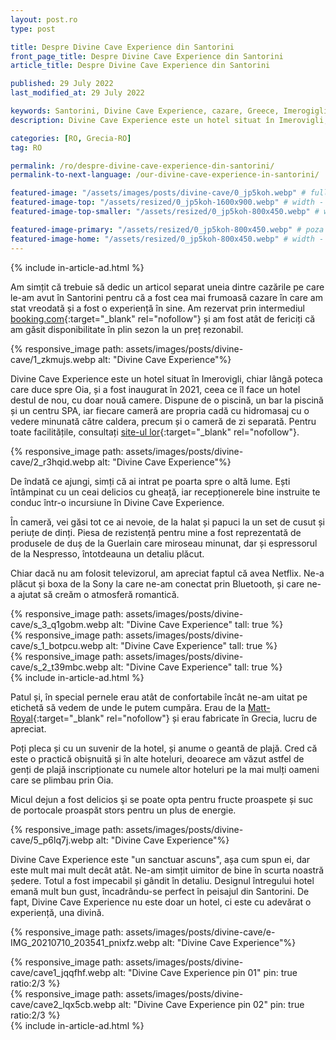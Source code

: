 ```yaml
---
layout: post.ro
type: post

title: Despre Divine Cave Experience din Santorini
front_page_title: Despre Divine Cave Experience din Santorini
article_title: Despre Divine Cave Experience din Santorini

published: 29 July 2022
last_modified_at: 29 July 2022

keywords: Santorini, Divine Cave Experience, cazare, Greece, Imerogigli
description: Divine Cave Experience este un hotel situat în Imerovigli, chiar lângă poteca care duce spre Oia, și a fost inaugurat în 2021, ceea ce îl face un hotel destul de nou, cu doar nouă camere. Dispune de o piscină, un bar la piscină și un centru SPA, iar fiecare cameră are propria cadă cu hidromasaj cu o vedere minunată către caldera, precum și o cameră de zi separată.

categories: [RO, Grecia-RO]
tag: RO

permalink: /ro/despre-divine-cave-experience-din-santorini/
permalink-to-next-language: /our-divine-cave-experience-in-santorini/

featured-image: "/assets/images/posts/divine-cave/0_jp5koh.webp" # full size
featured-image-top: "/assets/resized/0_jp5koh-1600x900.webp" # width - 1200
featured-image-top-smaller: "/assets/resized/0_jp5koh-800x450.webp" # width - 1200

featured-image-primary: "/assets/resized/0_jp5koh-800x450.webp" # poza care apare pe prima pagina landscape
featured-image-home: "/assets/resized/0_jp5koh-800x450.webp" # width - 600
---
```

{% include in-article-ad.html %}

Am simțit că trebuie să dedic un articol separat uneia dintre cazările pe care le-am avut în Santorini pentru că a fost cea mai frumoasă cazare în care am stat vreodată și a fost o experiență în sine. Am rezervat prin intermediul [booking.com](https://www.booking.com/hotel/gr/divine-cave-experience.en-gb.html?aid=7913345&amp;no_rooms=1&amp;group_adults=2){:target="_blank" rel="nofollow"} și am fost atât de fericiți că am găsit disponibilitate în plin sezon la un preț rezonabil.

{% responsive_image path: assets/images/posts/divine-cave/1_zkmujs.webp alt: "Divine Cave Experience"%}

Divine Cave Experience este un hotel situat în Imerovigli, chiar lângă poteca care duce spre Oia, și a fost inaugurat în 2021, ceea ce îl face un hotel destul de nou, cu doar nouă camere. Dispune de o piscină, un bar la piscină și un centru SPA, iar fiecare cameră are propria cadă cu hidromasaj cu o vedere minunată către caldera, precum și o cameră de zi separată. Pentru toate facilitățile, consultați [site-ul lor](https://www.divinesuites.com/){:target="_blank" rel="nofollow"}.

{% responsive_image path: assets/images/posts/divine-cave/2_r3hqid.webp alt: "Divine Cave Experience"%}

De îndată ce ajungi, simți că ai intrat pe poarta spre o altă lume. Ești întâmpinat cu un ceai delicios cu gheață, iar recepționerele bine instruite te conduc într-o incursiune în Divine Cave Experience.

În cameră, vei găsi tot ce ai nevoie, de la halat și papuci la un set de cusut și periuțe de dinți. Piesa de rezistență pentru mine a fost reprezentată de produsele de duș de la Guerlain care miroseau minunat, dar și espressorul de la Nespresso, întotdeauna un detaliu plăcut.

Chiar dacă nu am folosit televizorul, am apreciat faptul că avea Netflix. Ne-a plăcut și boxa de la Sony la care ne-am conectat prin Bluetooth, și care ne-a ajutat să creăm o atmosferă romantică.

<div class="row mb-4">
    <div class="col-xs-12 col-sm-12 col-md-4 col-lg-4 mt-3">
            {% responsive_image path: assets/images/posts/divine-cave/s_3_q1gobm.webp alt: "Divine Cave Experience" tall: true %}
    </div>
    <div class="col-xs-12 col-sm-12 col-md-4 col-lg-4 mt-3">
            {% responsive_image path: assets/images/posts/divine-cave/s_1_botpcu.webp alt: "Divine Cave Experience" tall: true %}
    </div>
    <div class="col-xs-12 col-sm-12 col-md-4 col-lg-4 mt-3">
            {% responsive_image path: assets/images/posts/divine-cave/s_2_t39mbc.webp alt: "Divine Cave Experience" tall: true %}
    </div>
</div>
{% include in-article-ad.html %}

Patul și, în special pernele erau atât de confortabile încât ne-am uitat pe etichetă să vedem de unde le putem cumpăra. Erau de la [Matt-Royal](https://matt-royal.gr/products-pillows.html){:target="_blank" rel="nofollow"} și erau fabricate în Grecia, lucru de apreciat.

Poți pleca și cu un suvenir de la hotel, și anume o geantă de plajă. Cred că este o practică obișnuită și în alte hoteluri, deoarece am văzut astfel de genți de plajă inscripționate cu numele altor hoteluri pe la mai mulți oameni care se plimbau prin Oia.

Micul dejun a fost delicios şi se poate opta pentru fructe proaspete și suc de portocale proaspăt stors pentru un plus de energie.

{% responsive_image path: assets/images/posts/divine-cave/5_p6lq7j.webp alt: "Divine Cave Experience"%}

Divine Cave Experience este "un sanctuar ascuns", așa cum spun ei, dar este mult mai mult decât atât. Ne-am simțit uimitor de bine în scurta noastră ședere. Totul a fost impecabil și gândit în detaliu. Designul întregului hotel emană mult bun gust, încadrându-se perfect în peisajul din Santorini. De fapt, Divine Cave Experience nu este doar un hotel, ci este cu adevărat o experiență, una divină.

{% responsive_image path: assets/images/posts/divine-cave/e-IMG_20210710_203541_pnixfz.webp alt: "Divine Cave Experience"%}

<div class="row mb-4">
    <div class="col-xs-12 col-sm-6 text-center mb-3 mt-3">
            {% responsive_image path: assets/images/posts/divine-cave/cave1_jqqfhf.webp alt: "Divine Cave Experience pin 01" pin: true ratio:2/3 %}
    </div>
    <div class="col-xs-12 col-sm-6 text-center mb-3 mt-3">
            {% responsive_image path: assets/images/posts/divine-cave/cave2_lqx5cb.webp alt: "Divine Cave Experience pin 02" pin: true ratio:2/3 %}
    </div>
</div>
{% include in-article-ad.html %}